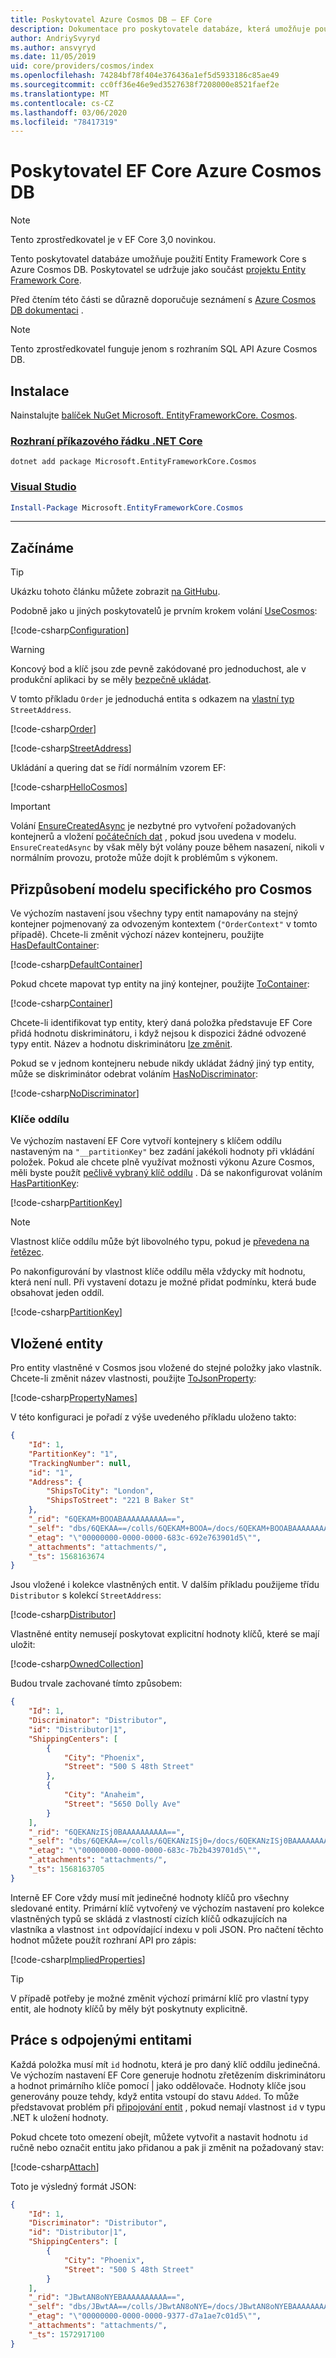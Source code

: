 ```yaml
---
title: Poskytovatel Azure Cosmos DB – EF Core
description: Dokumentace pro poskytovatele databáze, která umožňuje použití Entity Framework Core s rozhraním API Azure Cosmos DB SQL
author: AndriySvyryd
ms.author: ansvyryd
ms.date: 11/05/2019
uid: core/providers/cosmos/index
ms.openlocfilehash: 74284bf78f404e376436a1ef5d5933186c85ae49
ms.sourcegitcommit: cc0ff36e46e9ed3527638f7208000e8521faef2e
ms.translationtype: MT
ms.contentlocale: cs-CZ
ms.lasthandoff: 03/06/2020
ms.locfileid: "78417319"
---
```

# <a name="ef-core-azure-cosmos-db-provider"></a>Poskytovatel EF Core Azure Cosmos DB

> [!NOTE]
> Tento zprostředkovatel je v EF Core 3,0 novinkou.

Tento poskytovatel databáze umožňuje použití Entity Framework Core s Azure Cosmos DB. Poskytovatel se udržuje jako součást [projektu Entity Framework Core](https://github.com/aspnet/EntityFrameworkCore).

Před čtením této části se důrazně doporučuje seznámení s [Azure Cosmos DB dokumentaci](/azure/cosmos-db/introduction) .

> [!NOTE]
> Tento zprostředkovatel funguje jenom s rozhraním SQL API Azure Cosmos DB.

## <a name="install"></a>Instalace

Nainstalujte [balíček NuGet Microsoft. EntityFrameworkCore. Cosmos](https://www.nuget.org/packages/Microsoft.EntityFrameworkCore.Cosmos/).

### <a name="net-core-cli"></a>[Rozhraní příkazového řádku .NET Core](#tab/dotnet-core-cli)

```dotnetcli
dotnet add package Microsoft.EntityFrameworkCore.Cosmos
```

### <a name="visual-studio"></a>[Visual Studio](#tab/vs)

``` powershell
Install-Package Microsoft.EntityFrameworkCore.Cosmos
```

***

## <a name="get-started"></a>Začínáme

> [!TIP]  
> Ukázku tohoto článku můžete zobrazit [na GitHubu](https://github.com/dotnet/EntityFramework.Docs/tree/master/samples/core/Cosmos).

Podobně jako u jiných poskytovatelů je prvním krokem volání [UseCosmos](/dotnet/api/Microsoft.EntityFrameworkCore.CosmosDbContextOptionsExtensions.UseCosmos):

[!code-csharp[Configuration](../../../../samples/core/Cosmos/ModelBuilding/OrderContext.cs?name=Configuration)]

> [!WARNING]
> Koncový bod a klíč jsou zde pevně zakódované pro jednoduchost, ale v produkční aplikaci by se měly [bezpečně ukládat](/aspnet/core/security/app-secrets#secret-manager).

V tomto příkladu `Order` je jednoduchá entita s odkazem na [vlastní typ](../../modeling/owned-entities.md) `StreetAddress`.

[!code-csharp[Order](../../../../samples/core/Cosmos/ModelBuilding/Order.cs?name=Order)]

[!code-csharp[StreetAddress](../../../../samples/core/Cosmos/ModelBuilding/StreetAddress.cs?name=StreetAddress)]

Ukládání a quering dat se řídí normálním vzorem EF:

[!code-csharp[HelloCosmos](../../../../samples/core/Cosmos/ModelBuilding/Sample.cs?name=HelloCosmos)]

> [!IMPORTANT]
> Volání [EnsureCreatedAsync](/dotnet/api/Microsoft.EntityFrameworkCore.Storage.IDatabaseCreator.EnsureCreatedAsync) je nezbytné pro vytvoření požadovaných kontejnerů a vložení [počátečních dat](../../modeling/data-seeding.md) , pokud jsou uvedena v modelu. `EnsureCreatedAsync` by však měly být volány pouze během nasazení, nikoli v normálním provozu, protože může dojít k problémům s výkonem.

## <a name="cosmos-specific-model-customization"></a>Přizpůsobení modelu specifického pro Cosmos

Ve výchozím nastavení jsou všechny typy entit namapovány na stejný kontejner pojmenovaný za odvozeným kontextem (`"OrderContext"` v tomto případě). Chcete-li změnit výchozí název kontejneru, použijte [HasDefaultContainer](/dotnet/api/Microsoft.EntityFrameworkCore.CosmosModelBuilderExtensions.HasDefaultContainer):

[!code-csharp[DefaultContainer](../../../../samples/core/Cosmos/ModelBuilding/OrderContext.cs?name=DefaultContainer)]

Pokud chcete mapovat typ entity na jiný kontejner, použijte [ToContainer](/dotnet/api/Microsoft.EntityFrameworkCore.CosmosEntityTypeBuilderExtensions.ToContainer):

[!code-csharp[Container](../../../../samples/core/Cosmos/ModelBuilding/OrderContext.cs?name=Container)]

Chcete-li identifikovat typ entity, který daná položka představuje EF Core přidá hodnotu diskriminátoru, i když nejsou k dispozici žádné odvozené typy entit. Název a hodnotu diskriminátoru [lze změnit](../../modeling/inheritance.md).

Pokud se v jednom kontejneru nebude nikdy ukládat žádný jiný typ entity, může se diskriminátor odebrat voláním [HasNoDiscriminator](/dotnet/api/Microsoft.EntityFrameworkCore.Metadata.Builders.EntityTypeBuilder.HasNoDiscriminator):

[!code-csharp[NoDiscriminator](../../../../samples/core/Cosmos/ModelBuilding/OrderContext.cs?name=NoDiscriminator)]

### <a name="partition-keys"></a>Klíče oddílu

Ve výchozím nastavení EF Core vytvoří kontejnery s klíčem oddílu nastaveným na `"__partitionKey"` bez zadání jakékoli hodnoty při vkládání položek. Pokud ale chcete plně využívat možnosti výkonu Azure Cosmos, měli byste použít [pečlivě vybraný klíč oddílu](/azure/cosmos-db/partition-data) . Dá se nakonfigurovat voláním [HasPartitionKey](/dotnet/api/Microsoft.EntityFrameworkCore.CosmosEntityTypeBuilderExtensions.HasPartitionKey):

[!code-csharp[PartitionKey](../../../../samples/core/Cosmos/ModelBuilding/OrderContext.cs?name=PartitionKey)]

> [!NOTE]
>Vlastnost klíče oddílu může být libovolného typu, pokud je [převedena na řetězec](xref:core/modeling/value-conversions).

Po nakonfigurování by vlastnost klíče oddílu měla vždycky mít hodnotu, která není null. Při vystavení dotazu je možné přidat podmínku, která bude obsahovat jeden oddíl.

[!code-csharp[PartitionKey](../../../../samples/core/Cosmos/ModelBuilding/Sample.cs?name=PartitionKey)]

## <a name="embedded-entities"></a>Vložené entity

Pro entity vlastněné v Cosmos jsou vložené do stejné položky jako vlastník. Chcete-li změnit název vlastnosti, použijte [ToJsonProperty](/dotnet/api/Microsoft.EntityFrameworkCore.CosmosEntityTypeBuilderExtensions.ToJsonProperty):

[!code-csharp[PropertyNames](../../../../samples/core/Cosmos/ModelBuilding/OrderContext.cs?name=PropertyNames)]

V této konfiguraci je pořadí z výše uvedeného příkladu uloženo takto:

``` json
{
    "Id": 1,
    "PartitionKey": "1",
    "TrackingNumber": null,
    "id": "1",
    "Address": {
        "ShipsToCity": "London",
        "ShipsToStreet": "221 B Baker St"
    },
    "_rid": "6QEKAM+BOOABAAAAAAAAAA==",
    "_self": "dbs/6QEKAA==/colls/6QEKAM+BOOA=/docs/6QEKAM+BOOABAAAAAAAAAA==/",
    "_etag": "\"00000000-0000-0000-683c-692e763901d5\"",
    "_attachments": "attachments/",
    "_ts": 1568163674
}
```

Jsou vložené i kolekce vlastněných entit. V dalším příkladu použijeme třídu `Distributor` s kolekcí `StreetAddress`:

[!code-csharp[Distributor](../../../../samples/core/Cosmos/ModelBuilding/Distributor.cs?name=Distributor)]

Vlastněné entity nemusejí poskytovat explicitní hodnoty klíčů, které se mají uložit:

[!code-csharp[OwnedCollection](../../../../samples/core/Cosmos/ModelBuilding/Sample.cs?name=OwnedCollection)]

Budou trvale zachované tímto způsobem:

``` json
{
    "Id": 1,
    "Discriminator": "Distributor",
    "id": "Distributor|1",
    "ShippingCenters": [
        {
            "City": "Phoenix",
            "Street": "500 S 48th Street"
        },
        {
            "City": "Anaheim",
            "Street": "5650 Dolly Ave"
        }
    ],
    "_rid": "6QEKANzISj0BAAAAAAAAAA==",
    "_self": "dbs/6QEKAA==/colls/6QEKANzISj0=/docs/6QEKANzISj0BAAAAAAAAAA==/",
    "_etag": "\"00000000-0000-0000-683c-7b2b439701d5\"",
    "_attachments": "attachments/",
    "_ts": 1568163705
}
```

Interně EF Core vždy musí mít jedinečné hodnoty klíčů pro všechny sledované entity. Primární klíč vytvořený ve výchozím nastavení pro kolekce vlastněných typů se skládá z vlastností cizích klíčů odkazujících na vlastníka a vlastnost `int` odpovídající indexu v poli JSON. Pro načtení těchto hodnot můžete použít rozhraní API pro zápis:

[!code-csharp[ImpliedProperties](../../../../samples/core/Cosmos/ModelBuilding/Sample.cs?name=ImpliedProperties)]

> [!TIP]
> V případě potřeby je možné změnit výchozí primární klíč pro vlastní typy entit, ale hodnoty klíčů by měly být poskytnuty explicitně.

## <a name="working-with-disconnected-entities"></a>Práce s odpojenými entitami

Každá položka musí mít `id` hodnotu, která je pro daný klíč oddílu jedinečná. Ve výchozím nastavení EF Core generuje hodnotu zřetězením diskriminátoru a hodnot primárního klíče pomocí | jako oddělovače. Hodnoty klíče jsou generovány pouze tehdy, když entita vstoupí do stavu `Added`. To může představovat problém při [připojování entit](../../saving/disconnected-entities.md) , pokud nemají vlastnost `id` v typu .NET k uložení hodnoty.

Pokud chcete toto omezení obejít, můžete vytvořit a nastavit hodnotu `id` ručně nebo označit entitu jako přidanou a pak ji změnit na požadovaný stav:

[!code-csharp[Attach](../../../../samples/core/Cosmos/ModelBuilding/Sample.cs?highlight=4&name=Attach)]

Toto je výsledný formát JSON:

``` json
{
    "Id": 1,
    "Discriminator": "Distributor",
    "id": "Distributor|1",
    "ShippingCenters": [
        {
            "City": "Phoenix",
            "Street": "500 S 48th Street"
        }
    ],
    "_rid": "JBwtAN8oNYEBAAAAAAAAAA==",
    "_self": "dbs/JBwtAA==/colls/JBwtAN8oNYE=/docs/JBwtAN8oNYEBAAAAAAAAAA==/",
    "_etag": "\"00000000-0000-0000-9377-d7a1ae7c01d5\"",
    "_attachments": "attachments/",
    "_ts": 1572917100
}
```
